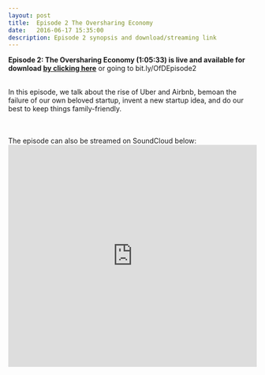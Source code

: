 ```yaml
---
layout: post
title:  Episode 2 The Oversharing Economy
date:   2016-06-17 15:35:00
description: Episode 2 synopsis and download/streaming link
---
```

<strong>Episode 2: The Oversharing Economy (1:05:33) is live and available for download <a href="https://bit.ly/OfDEpisode2"> by clicking here</a></strong> or going to bit.ly/OfDEpisode2
<br>
<br>
<p>In this episode, we talk about the rise of Uber and Airbnb, bemoan the failure of our own beloved startup, invent a new startup idea, and do our best to keep things family-friendly. </p>
<br>
<br>
The episode can also be streamed on SoundCloud below:
<iframe width="100%" height="450" scrolling="no" frameborder="no" src="https://w.soundcloud.com/player/?url=https%3A//api.soundcloud.com/tracks/270110118&amp;auto_play=false&amp;hide_related=false&amp;show_comments=true&amp;show_user=true&amp;show_reposts=false&amp;visual=true"></iframe>
